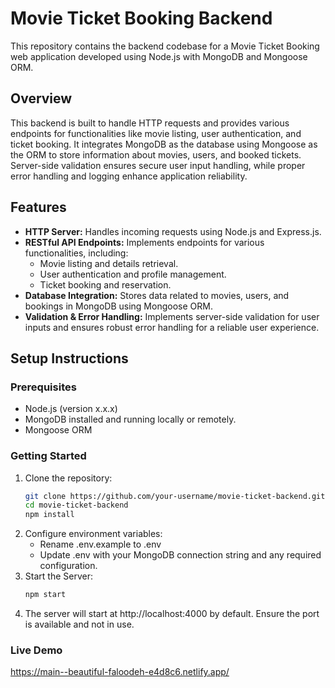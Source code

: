 # Movie Ticket Booking Backend

This repository contains the backend codebase for a Movie Ticket Booking web application developed using Node.js with MongoDB and Mongoose ORM.

## Overview

This backend is built to handle HTTP requests and provides various endpoints for functionalities like movie listing, user authentication, and ticket booking. It integrates MongoDB as the database using Mongoose as the ORM to store information about movies, users, and booked tickets. Server-side validation ensures secure user input handling, while proper error handling and logging enhance application reliability.

## Features

- **HTTP Server:** Handles incoming requests using Node.js and Express.js.
- **RESTful API Endpoints:** Implements endpoints for various functionalities, including:
  - Movie listing and details retrieval.
  - User authentication and profile management.
  - Ticket booking and reservation.
- **Database Integration:** Stores data related to movies, users, and bookings in MongoDB using Mongoose ORM.
- **Validation & Error Handling:** Implements server-side validation for user inputs and ensures robust error handling for a reliable user experience.

## Setup Instructions

### Prerequisites
- Node.js (version x.x.x)
- MongoDB installed and running locally or remotely.
- Mongoose ORM

### Getting Started
1. Clone the repository:
   ```bash
   git clone https://github.com/your-username/movie-ticket-backend.git
   cd movie-ticket-backend
   npm install
2. Configure environment variables:
   - Rename .env.example to .env
   - Update .env with your MongoDB connection string and any required configuration.
3. Start the Server:
   ```bash
   npm start
5. The server will start at http://localhost:4000 by default. Ensure the port is available and not in use.

### Live Demo

https://main--beautiful-faloodeh-e4d8c6.netlify.app/
